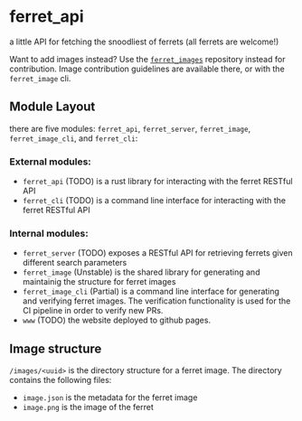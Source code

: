 # ferret_api

a little API for fetching the snoodliest of ferrets (all ferrets are welcome!)

Want to add images instead? Use the [`ferret_images`](https://github.com/LeoDog896/ferret_images) repository instead for contribution. Image contribution guidelines are available there, or with the `ferret_image` cli.

## Module Layout

there are five modules: `ferret_api`, `ferret_server`, `ferret_image`, `ferret_image_cli`, and `ferret_cli`:

### External modules:
* `ferret_api` (TODO) is a rust library for interacting with the ferret RESTful API
* `ferret_cli` (TODO) is a command line interface for interacting with the ferret RESTful API

### Internal modules:
* `ferret_server` (TODO) exposes a RESTful API for retrieving ferrets given different search parameters
* `ferret_image` (Unstable) is the shared library for generating and maintainig the structure for ferret images
* `ferret_image_cli` (Partial) is a command line interface for generating and verifying ferret images. The verification functionality is used for the CI pipeline in order to verify new PRs.
* `www` (TODO) the website deployed to github pages.

## Image structure

`/images/<uuid>` is the directory structure for a ferret image. The directory contains the following files:

* `image.json` is the metadata for the ferret image
* `image.png` is the image of the ferret
